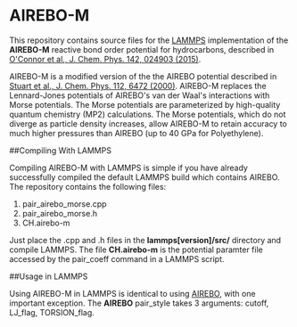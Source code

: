 # AIREBO-M
This repository contains source files for the [LAMMPS](http://lammps.sandia.gov) implementation of the **AIREBO-M** reactive bond order potential for hydrocarbons, described in [O'Connor et al., J. Chem. Phys. 142, 024903 (2015)](http://scitation.aip.org/content/aip/journal/jcp/142/2/10.1063/1.4905549).

AIREBO-M is a modified version of the the AIREBO potential described in [Stuart et al., J. Chem. Phys. 112, 6472 (2000)](http://scitation.aip.org/content/aip/journal/jcp/112/14/10.1063/1.481208). AIREBO-M replaces the Lennard-Jones potentials of AIREBO's van der Waal's interactions with Morse potentials. The Morse potentials are parameterized by high-quality quantum chemistry (MP2) calculations. The Morse potentials, which do not diverge as particle density increases, allow AIREBO-M to retain accuracy to much higher pressures than AIREBO (up to 40 GPa for Polyethylene).

##Compiling With LAMMPS

Compiling AIREBO-M with LAMMPS is simple if you have already successfully compiled the default LAMMPS build which contains AIREBO. The repository contains the following files:

1. pair_airebo_morse.cpp
2. pair_airebo_morse.h
3. CH.airebo-m

Just place the .cpp and .h files in the **lammps[version]/src/** directory and compile LAMMPS. The file **CH.airebo-m** is the potential paramter file accessed by the pair_coeff command in a LAMMPS script.

##Usage in LAMMPS

Using AIREBO-M in LAMMPS is identical to using [AIREBO](http://lammps.sandia.gov/doc/pair_airebo.html), with one important exception. The **AIREBO** pair_style takes 3 arguments: cutoff, LJ_flag, TORSION_flag.
